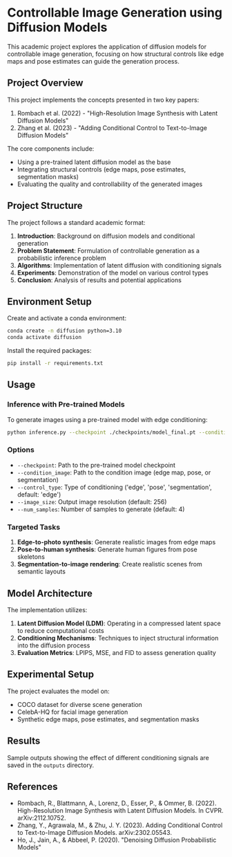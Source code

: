 # Controllable Image Generation using Diffusion Models

This academic project explores the application of diffusion models for controllable image generation, focusing on how structural controls like edge maps and pose estimates can guide the generation process.

## Project Overview

This project implements the concepts presented in two key papers:
1. Rombach et al. (2022) - "High-Resolution Image Synthesis with Latent Diffusion Models"
2. Zhang et al. (2023) - "Adding Conditional Control to Text-to-Image Diffusion Models"

The core components include:
- Using a pre-trained latent diffusion model as the base
- Integrating structural controls (edge maps, pose estimates, segmentation masks)
- Evaluating the quality and controllability of the generated images

## Project Structure

The project follows a standard academic format:

1. **Introduction**: Background on diffusion models and conditional generation
2. **Problem Statement**: Formulation of controllable generation as a probabilistic inference problem
3. **Algorithms**: Implementation of latent diffusion with conditioning signals
4. **Experiments**: Demonstration of the model on various control types
5. **Conclusion**: Analysis of results and potential applications

## Environment Setup

Create and activate a conda environment:

```bash
conda create -n diffusion python=3.10
conda activate diffusion
```

Install the required packages:

```bash
pip install -r requirements.txt
```

## Usage

### Inference with Pre-trained Models

To generate images using a pre-trained model with edge conditioning:

```bash
python inference.py --checkpoint ./checkpoints/model_final.pt --condition_image path/to/edge_map.png --output_dir ./outputs
```

### Options

- `--checkpoint`: Path to the pre-trained model checkpoint
- `--condition_image`: Path to the condition image (edge map, pose, or segmentation)
- `--control_type`: Type of conditioning ('edge', 'pose', 'segmentation', default: 'edge')
- `--image_size`: Output image resolution (default: 256)
- `--num_samples`: Number of samples to generate (default: 4)

### Targeted Tasks

1. **Edge-to-photo synthesis**: Generate realistic images from edge maps
2. **Pose-to-human synthesis**: Generate human figures from pose skeletons
3. **Segmentation-to-image rendering**: Create realistic scenes from semantic layouts

## Model Architecture

The implementation utilizes:

1. **Latent Diffusion Model (LDM)**: Operating in a compressed latent space to reduce computational costs
2. **Conditioning Mechanisms**: Techniques to inject structural information into the diffusion process
3. **Evaluation Metrics**: LPIPS, MSE, and FID to assess generation quality

## Experimental Setup

The project evaluates the model on:
- COCO dataset for diverse scene generation
- CelebA-HQ for facial image generation
- Synthetic edge maps, pose estimates, and segmentation masks

## Results

Sample outputs showing the effect of different conditioning signals are saved in the `outputs` directory.

## References

- Rombach, R., Blattmann, A., Lorenz, D., Esser, P., & Ommer, B. (2022). High-Resolution Image Synthesis with Latent Diffusion Models. In CVPR. arXiv:2112.10752.
- Zhang, Y., Agrawala, M., & Zhu, J. Y. (2023). Adding Conditional Control to Text-to-Image Diffusion Models. arXiv:2302.05543.
- Ho, J., Jain, A., & Abbeel, P. (2020). "Denoising Diffusion Probabilistic Models" 